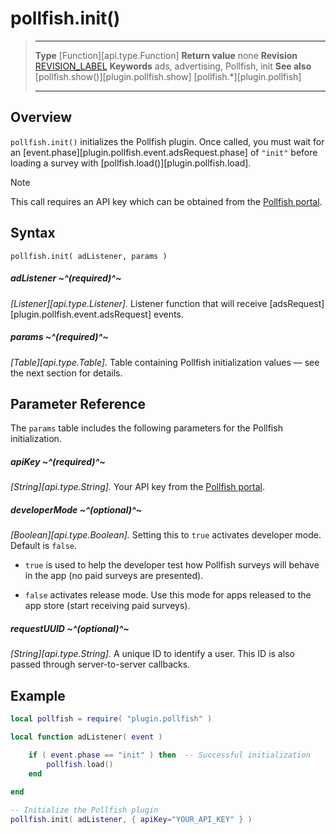 
# pollfish.init()

> --------------------- ------------------------------------------------------------------------------------------
> __Type__              [Function][api.type.Function]
> __Return value__      none
> __Revision__          [REVISION_LABEL](REVISION_URL)
> __Keywords__          ads, advertising, Pollfish, init
> __See also__          [pollfish.show()][plugin.pollfish.show]
>						[pollfish.*][plugin.pollfish]
> --------------------- ------------------------------------------------------------------------------------------


## Overview

`pollfish.init()` initializes the Pollfish plugin. Once called, you must wait for an [event.phase][plugin.pollfish.event.adsRequest.phase] of `"init"` before loading a survey with [pollfish.load()][plugin.pollfish.load].

<div class="guide-notebox">
<div class="notebox-title">Note</div>

This call requires an API&nbsp;key which can be obtained from the [Pollfish portal](https://www.pollfish.com/publisher).

</div>


## Syntax

	pollfish.init( adListener, params )

##### adListener ~^(required)^~
_[Listener][api.type.Listener]._ Listener function that will receive [adsRequest][plugin.pollfish.event.adsRequest] events.

##### params ~^(required)^~
_[Table][api.type.Table]._ Table containing Pollfish initialization values &mdash; see the next section for details.


## Parameter Reference

The `params` table includes the following parameters for the Pollfish initialization.

##### apiKey ~^(required)^~
_[String][api.type.String]._ Your API&nbsp;key from the [Pollfish portal](https://www.pollfish.com/publisher).

##### developerMode ~^(optional)^~
_[Boolean][api.type.Boolean]._ Setting this to `true` activates developer mode. Default is `false`.

* `true` is used to help the developer test how Pollfish surveys will behave in the app (no&nbsp;paid surveys are presented).

* `false` activates release mode. Use this mode for apps released to the app store (start receiving paid surveys).

##### requestUUID ~^(optional)^~
_[String][api.type.String]._ A unique ID to identify a user. This ID is also passed through <nobr>server-to-server</nobr> callbacks.


## Example

``````lua
local pollfish = require( "plugin.pollfish" )

local function adListener( event )

	if ( event.phase == "init" ) then  -- Successful initialization
		pollfish.load()
    end
    
end

-- Initialize the Pollfish plugin
pollfish.init( adListener, { apiKey="YOUR_API_KEY" } )
``````
